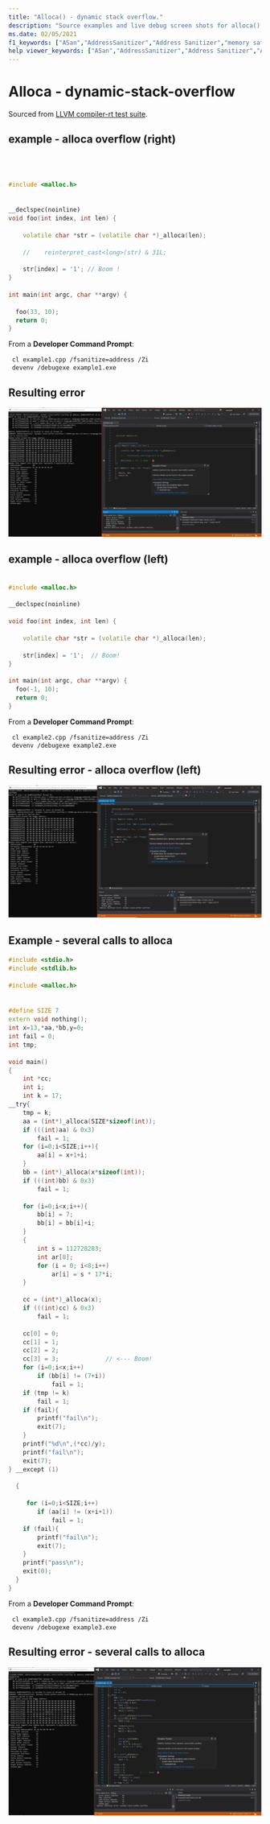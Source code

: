 ```yaml
---
title: "Alloca() - dynamic stack overflow."
description: "Source examples and live debug screen shots for alloca() errors."
ms.date: 02/05/2021
f1_keywords: ["ASan","AddressSanitizer","Address Sanitizer","memory safety","dynamic-stack-overflow", "ASan examples"]
help viewer_keywords: ["ASan","AddressSanitizer","Address Sanitizer","ASan examples","dynamic stack overflow", "alloca()"]
---
```


# Alloca - dynamic-stack-overflow

Sourced from [LLVM compiler-rt test suite](https://github.com/llvm/llvm-project/tree/main/compiler-rt/test/asan/TestCases).

## example - alloca overflow (right)

```cpp



#include <malloc.h>


__declspec(noinline)
void foo(int index, int len) {

    volatile char *str = (volatile char *)_alloca(len);

    //    reinterpret_cast<long>(str) & 31L;

    str[index] = '1'; // Boom !
}

int main(int argc, char **argv) {

  foo(33, 10);
  return 0;
}

```

From a **Developer Command Prompt**:
```
 cl example1.cpp /fsanitize=address /Zi
 devenv /debugexe example1.exe
```

## Resulting error

![example1](SRC_CODE/dynamic-stack-buffer-overflow/example1.PNG)

## example - alloca overflow (left)

```cpp

#include <malloc.h>

__declspec(noinline)

void foo(int index, int len) {

    volatile char *str = (volatile char *)_alloca(len);

    str[index] = '1';  // Boom!
}

int main(int argc, char **argv) {
  foo(-1, 10);
  return 0;
}

```

From a **Developer Command Prompt**:
```
 cl example2.cpp /fsanitize=address /Zi
 devenv /debugexe example2.exe
```

## Resulting error - alloca overflow (left)

![example2](SRC_CODE/dynamic-stack-buffer-overflow/example2.PNG)

## Example - several calls to alloca

```cpp
#include <stdio.h>
#include <stdlib.h>

#include <malloc.h>


#define SIZE 7
extern void nothing();
int x=13,*aa,*bb,y=0;
int fail = 0;
int tmp;

void main()
{
	int *cc;
	int i;
	int k = 17;
__try{
	tmp = k;
	aa = (int*)_alloca(SIZE*sizeof(int));
	if (((int)aa) & 0x3)
		fail = 1;
	for (i=0;i<SIZE;i++){
		aa[i] = x+1+i;
	}
	bb = (int*)_alloca(x*sizeof(int));
	if (((int)bb) & 0x3)
		fail = 1;

	for (i=0;i<x;i++){
		bb[i] = 7;
		bb[i] = bb[i]+i;
	}
	{
		int s = 112728283;
		int ar[8];
		for (i = 0; i<8;i++)
			ar[i] = s * 17*i;
	}

	cc = (int*)_alloca(x);
	if (((int)cc) & 0x3)
		fail = 1;

	cc[0] = 0;
	cc[1] = 1;
	cc[2] = 2;
	cc[3] = 3;             // <--- Boom!
	for (i=0;i<x;i++)
		if (bb[i] != (7+i))
			fail = 1;
	if (tmp != k)
		fail = 1;
	if (fail){
		printf("fail\n");
		exit(7);
	}
	printf("%d\n",(*cc)/y);
	printf("fail\n");
	exit(7);
} __except (1)
            
  {
  	
	 for (i=0;i<SIZE;i++)
	 	if (aa[i] != (x+i+1))
			fail = 1;
	if (fail){
		printf("fail\n");
		exit(7);
	}
	printf("pass\n");
	exit(0);
  }	
}

```

From a **Developer Command Prompt**:
```
 cl example3.cpp /fsanitize=address /Zi
 devenv /debugexe example3.exe
```

## Resulting error - several calls to alloca

![example3](SRC_CODE/dynamic-stack-buffer-overflow/example3.PNG)
